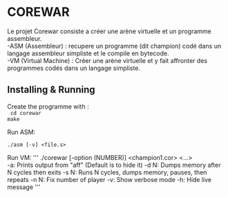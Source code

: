 # COREWAR

Le projet Corewar consiste a créer une arène virtuelle et un programme assembleur.
	<br/>-ASM (Assembleur) : recupere un programme (dit champion) codé dans un langage assembleur simpliste et le compile en bytecode.
	<br/>-VM (Virtual Machine) : Créer une arène virtuelle et y fait affronter des programmes codés dans un langage simpliste.

## Installing & Running

Create the programme with :
<br/><code>
cd corewar
<br/>make
</code>

Run ASM:

	./asm [-v] <file.s>


Run VM:
'''
./corewar [-option (NUMBER)] <champion1.cor> <...>
	<br/>-a: Prints output from "aff" (Default is to hide it)
	-d N: Dumps memory after N cycles then exits
	-s N: Runs N cycles, dumps memory, pauses, then repeats
	-n N: Fix number of player
	-v: Show verbose mode
	-h: Hide live message
'''
